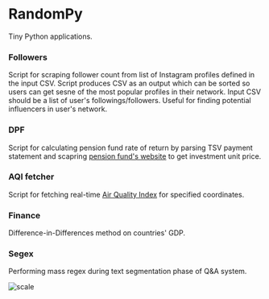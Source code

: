 # RandomPy

Tiny Python applications.

### Followers

Script for scraping follower count from list of Instagram profiles defined in the input CSV. Script produces CSV as an output which can be sorted so users can get sesne of the most popular profiles in their network. Input CSV should be a list of user's followings/followers. Useful for finding potential influencers in user's network.

### DPF

Script for calculating pension fund rate of return by parsing TSV payment statement and scapring [pension fund's website](https://www.penzijskifond.rs) to get investment unit price.

### AQI fetcher

Script for fetching real-time [Air Quality Index](https://en.wikipedia.org/wiki/Air_quality_index) for specified coordinates.

### Finance

Difference-in-Differences method on countries' GDP.

### Segex

Performing mass regex during text segmentation phase of Q&A system.

![scale](http://airquality.deq.idaho.gov/Information_AQI_files/image002.jpg "AQI Scale")
